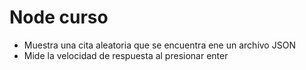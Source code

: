 # Node curso

- Muestra una cita aleatoria que se encuentra ene un archivo JSON
- Mide la velocidad de respuesta al presionar enter

